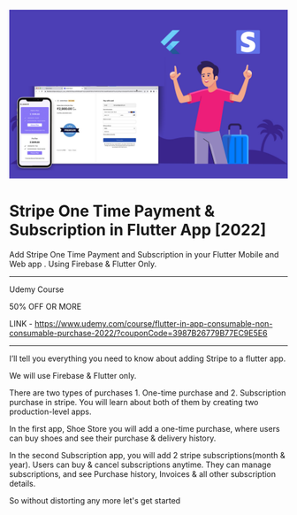[<img src="https://github.com/Ashish-Raturi/images/blob/master/stripe_course_cover_image.jpg">](https://www.udemy.com/course/flutter-in-app-consumable-non-consumable-purchase-2022/?couponCode=3987B26779B77EC9E5E6)

# Stripe One Time Payment & Subscription in Flutter App [2022]
Add Stripe One Time Payment and Subscription in your Flutter Mobile and Web app . Using Firebase & Flutter Only.

--------------------------------------------------------------
Udemy Course

50% OFF OR MORE

LINK - https://www.udemy.com/course/flutter-in-app-consumable-non-consumable-purchase-2022/?couponCode=3987B26779B77EC9E5E6

--------------------------------------------------------------

I’ll tell you everything you need to know about adding Stripe to a flutter app.

We will use Firebase & Flutter only.

There are two types of purchases 1. One-time purchase and 2. Subscription purchase in stripe. You will learn about both of them by creating two production-level apps.

In the first app, Shoe Store you will add a one-time purchase, where users can buy shoes and see their purchase & delivery history.

In the second Subscription app, you will add 2 stripe subscriptions(month & year). Users can buy & cancel subscriptions anytime. They can manage subscriptions, and see Purchase history, Invoices & all other subscription details.

So without distorting any more let's get started
